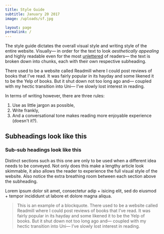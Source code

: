 ```yaml
---
title: Style Guide
subtitle: January 20 2017
image: /uploads/sf.jpg

layout: page
permalink: /
---
```


The style guide dictates the overall visual style and writing style of the entire website. Visually— in order for the text to look *aesthetically appealing* and highly readable even for the most [unlettered](https://www.merriam-webster.com/dictionary/unlettered) of readers— the text is broken down into chunks, each with their own respective subheading.

There used to be a website called Readmill where I could post reviews of books that I’ve read. It was fairly popular in its hayday and some likened it to be the Yelp of books. But it shut down not too long ago and—  coupled with my hectic transition into Uni— I’ve slowly lost interest in reading.

In terms of writing however, there are three rules:

1. Use as little jargon as possible,
2. Write frankly,
3. And a conversational tone makes reading more enjoyable experience (doesn't it?).

## Subheadings look like this

### Sub-sub headings look like this

Distinct sections such as this one are only to be used when a different idea needs to be conveyed. Not only does this make a lengthy article look skimmable, it also allows the reader to experience the full visual style of the website. Also notice the extra breathing room between each section above the subheading.

Lorem ipsum dolor sit amet, consectetur adip + isicing elit, sed do eiusmod + tempor incididunt ut labore et dolore magna aliqua.

> This is an example of a blockquote. There used to be a website called Readmill where I could post reviews of books that I’ve read. It was fairly popular in its hayday and some likened it to be the Yelp of books. But it shut down not too long ago and— coupled with my hectic transition into Uni— I’ve slowly lost interest in reading.